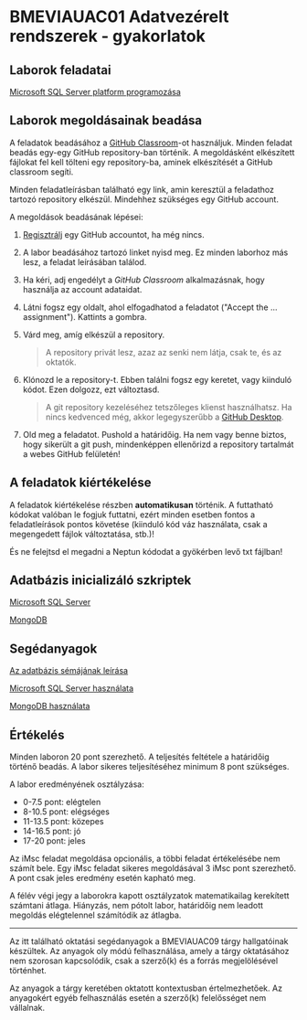 # BMEVIAUAC01 Adatvezérelt rendszerek - gyakorlatok

## Laborok feladatai

[Microsoft SQL Server platform programozása](Lab-MSSQL/README.md)

## Laborok megoldásainak beadása

A feladatok beadásához a [GitHub Classroom](https://classroom.github.com)-ot használjuk. Minden feladat beadás egy-egy GitHub repository-ban történik. A megoldásként elkészített fájlokat fel kell tölteni egy repository-ba, aminek elkészítését a GitHub classroom segíti.

Minden feladatleírásban található egy link, amin keresztül a feladathoz tartozó repository elkészül. Mindehhez szükséges egy GitHub account.

A megoldások beadásának lépései:

1. [Regisztrálj](https://github.com/join) egy GitHub accountot, ha még nincs.

1. A labor beadásához tartozó linket nyisd meg. Ez minden laborhoz más lesz, a feladat leírásában találod.

1. Ha kéri, adj engedélyt a _GitHub Classroom_ alkalmazásnak, hogy használja az account adataidat.

1. Látni fogsz egy oldalt, ahol elfogadhatod a feladatot ("Accept the ... assignment"). Kattints a gombra.

1. Várd meg, amíg elkészül a repository.

   > A repository privát lesz, azaz az senki nem látja, csak te, és az oktatók.

1. Klónozd le a repository-t. Ebben találni fogsz egy keretet, vagy kiinduló kódot. Ezen dolgozz, ezt változtasd.

   > A git repository kezeléséhez tetszőleges klienst használhatsz. Ha nincs kedvenced még, akkor legegyszerűbb a [GitHub Desktop](https://desktop.github.com/).

1. Old meg a feladatot. Pushold a határidőig. Ha nem vagy benne biztos, hogy sikerült a git push, mindenképpen ellenőrizd a repository tartalmát a webes GitHub felületén!

## A feladatok kiértékelése

A feladatok kiértékelése részben **automatikusan** történik. A futtatható kódokat valóban le fogjuk futtatni, ezért minden esetben fontos a feladatleírások pontos követése (kiinduló kód váz használata, csak a megengedett fájlok változtatása, stb.)!

És ne felejtsd el megadni a Neptun kódodat a gyökérben levő txt fájlban!

## Adatbázis inicializáló szkriptek

[Microsoft SQL Server](https://raw.githubusercontent.com/bmeviauac01/gyakorlatok/master/mssql.sql)

[MongoDB](https://raw.githubusercontent.com/bmeviauac01/gyakorlatok/master/mongo.js)

## Segédanyagok

[Az adatbázis sémájának leírása](https://bmeviauac01.github.io/gyakorlatok/Adatbazis/sema.html)

[Microsoft SQL Server használata](https://bmeviauac01.github.io/gyakorlatok/Adatbazis/mssql-server.html)

[MongoDB használata](https://bmeviauac01.github.io/gyakorlatok/Adatbazis/mongodb.html)

## Értékelés

Minden laboron 20 pont szerezhető. A teljesítés feltétele a határidőig történő beadás. A labor sikeres teljesítéséhez minimum 8 pont szükséges.

A labor eredményének osztályzása:

- 0-7.5 pont: elégtelen
- 8-10.5 pont: elégséges
- 11-13.5 pont: közepes
- 14-16.5 pont: jó
- 17-20 pont: jeles

Az iMsc feladat megoldása opcionális, a többi feladat értékelésébe nem számít bele. Egy iMsc feladat sikeres megoldásával 3 iMsc pont szerezhető. A pont csak jeles eredmény esetén kapható meg.

A félév végi jegy a laborokra kapott osztályzatok matematikailag kerekített számtani átlaga. Hiányzás, nem pótolt labor, határidőig nem leadott megoldás elégtelennel számítódik az átlagba.

---

Az itt található oktatási segédanyagok a BMEVIAUAC09 tárgy hallgatóinak készültek. Az anyagok oly módú felhasználása, amely a tárgy oktatásához nem szorosan kapcsolódik, csak a szerző(k) és a forrás megjelölésével történhet.

Az anyagok a tárgy keretében oktatott kontextusban értelmezhetőek. Az anyagokért egyéb felhasználás esetén a szerző(k) felelősséget nem vállalnak.
